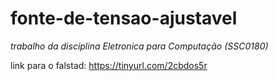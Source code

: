 # fonte-de-tensao-ajustavel
*trabalho da disciplina Eletronica para Computação (SSC0180)* 


link para o falstad: https://tinyurl.com/2cbdos5r
